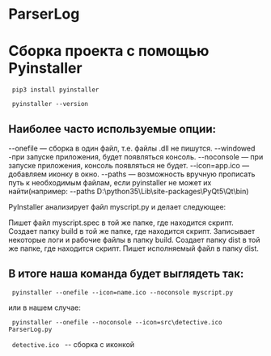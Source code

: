 # ParserLog

<H1>Сборка проекта с помощью Pyinstaller</H1>
<code> pip3 install pyinstaller </code>

<code> pyinstaller --version </code>

Наиболее часто используемые опции:
----------------------------------------------------------------------------------
--onefile — сборка в один файл, т.е. файлы .dll не пишутся.
--windowed -при запуске приложения, будет появляться консоль.
--noconsole — при запуске приложения, консоль появляться не будет.
--icon=app.ico — добавляем иконку в окно.
--paths — возможность вручную прописать путь к необходимым файлам, если pyinstaller
не может их найти(например: --paths D:\python35\Lib\site-packages\PyQt5\Qt\bin)

PyInstaller анализирует файл myscript.py и делает следующее:

Пишет файл myscript.spec в той же папке, где находится скрипт.
Создает папку build в той же папке, где находится скрипт.
Записывает некоторые логи и рабочие файлы в папку build.
Создает папку dist в той же папке, где находится скрипт.
Пишет исполняемый файл в папку dist.

В итоге наша команда будет выглядеть так:
-------------------------------------------------------------
<code> pyinstaller --onefile --icon=name.ico --noconsole myscript.py </code>

или в нашем случае:

<code> pyinstaller --onefile --noconsole --icon=src\detective.ico ParserLog.py </code>

<code> detective.ico </code> -- сборка с иконкой 

